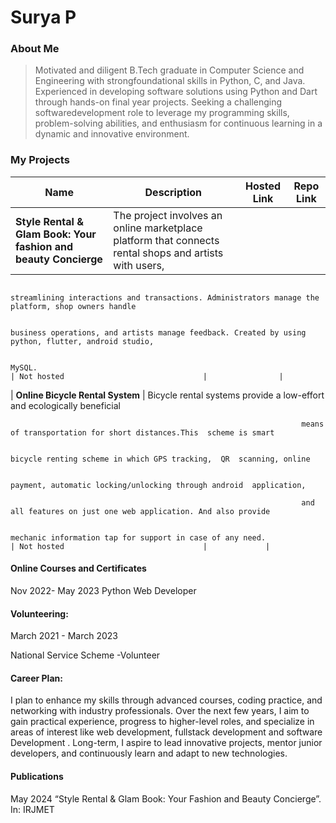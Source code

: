# Surya P

### About Me

> Motivated and diligent B.Tech graduate in Computer Science and Engineering with strongfoundational skills in Python, C, and Java. Experienced in developing software solutions
using Python and Dart through hands-on final year projects. Seeking a challenging softwaredevelopment role to leverage my programming skills, problem-solving abilities, and enthusiasm
for continuous learning in a dynamic and innovative environment.


### My Projects

| Name                                                             | Description                                                                                          | Hosted Link                              | Repo Link                                                      |
|------------------------------------------------------------------|------------------------------------------------------------------------------------------------------|------------------------------------------|----------------------------------------------------------------|
| **Style Rental & Glam Book: Your fashion and beauty Concierge**  | The project involves an online marketplace platform that connects rental shops and artists with users,

                                                                     streamlining interactions and transactions. Administrators manage the platform, shop owners handle

                                                                     business operations, and artists manage feedback. Created by using python, flutter, android studio,

                                                                     MySQL.                                                                                               | Not hosted                               |                |
| **Online Bicycle Rental System**                                 | Bicycle rental systems provide a low-effort and ecologically beneficial

                                                                     means of transportation for short distances.This  scheme is smart

                                                                     bicycle renting scheme in which GPS tracking,  QR  scanning, online

                                                                     payment, automatic locking/unlocking through android  application,

                                                                     and all features on just one web application. And also provide

                                                                     mechanic information tap for support in case of any need.                                             | Not hosted                               |             |



#### Online Courses and Certificates
Nov 2022- May 2023
Python Web Developer


#### Volunteering:

March 2021 - March 2023

National Service Scheme -Volunteer


#### Career Plan:
I plan to enhance my skills through advanced courses, coding practice, and networking with industry professionals. Over the next few years, I aim to gain practical 
experience, progress to higher-level roles, and specialize in areas of interest like web development, fullstack development and software Development . Long-term, I 
aspire to lead innovative projects, mentor junior developers, and continuously learn and adapt to new technologies.



#### Publications
May 2024
“Style Rental & Glam Book: Your Fashion and Beauty Concierge”. In: IRJMET
